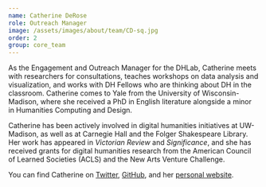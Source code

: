 ```yaml
---
name: Catherine DeRose
role: Outreach Manager
image: /assets/images/about/team/CD-sq.jpg
order: 2
group: core_team
---
```


As the Engagement and Outreach Manager for the DHLab, Catherine meets with researchers for consultations, teaches workshops on data analysis and visualization, and works with DH Fellows who are thinking about DH in the classroom. Catherine comes to Yale from the University of Wisconsin-Madison, where she received a PhD in English literature alongside a minor in Humanities Computing and Design.

Catherine has been actively involved in digital humanities initiatives at UW-Madison, as well as at Carnegie Hall and the Folger Shakespeare Library. Her work has appeared in *Victorian Review* and *Significance*, and she has received grants for digital humanities research from the American Council of Learned Societies (ACLS) and the New Arts Venture Challenge.

You can find Catherine on [Twitter](https://twitter.com/catderose), [GitHub](https://github.com/cderose), and her [personal website](http://www.catherinederose.com/).